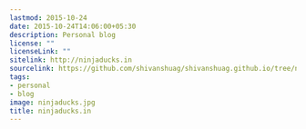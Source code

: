 ```yaml
---
lastmod: 2015-10-24
date: 2015-10-24T14:06:00+05:30
description: Personal blog
license: ""
licenseLink: ""
sitelink: http://ninjaducks.in
sourcelink: https://github.com/shivanshuag/shivanshuag.github.io/tree/new
tags:
- personal
- blog
image: ninjaducks.jpg
title: ninjaducks.in
---
```

